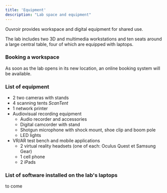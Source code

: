 ```yaml
---
title: 'Equipment'
description: "Lab space and equipment"
---
```


Ouvroir provides workspace and digital equipment for shared use. 

The lab includes two 3D and multimedia workstations and ten seats around a large central table, four of which are equipped with laptops. 

### Booking a workspace

As soon as the lab opens in its new location, an online booking system will be available.

### List of equipment 

<!-- to translate-->

- 2 two cameras with stands
- 4 scanning tents *ScanTent*
- 1 network printer 
- Audiovisual recording equipment 
  - Audio recorder and accessories
  - Digital camcorder with stand
  - Shotgun microphone with shock mount, shoe clip and boom pole
  - LED lights
- VR/AR test bench and mobile applications
  - 2 virtual reality headsets (one of each: Oculus Quest et Samsung Gear) 
  - 1 cell phone <!-- iOS ou Android?-->
  - 2 iPads

### List of software installed on the lab's laptops

to come

